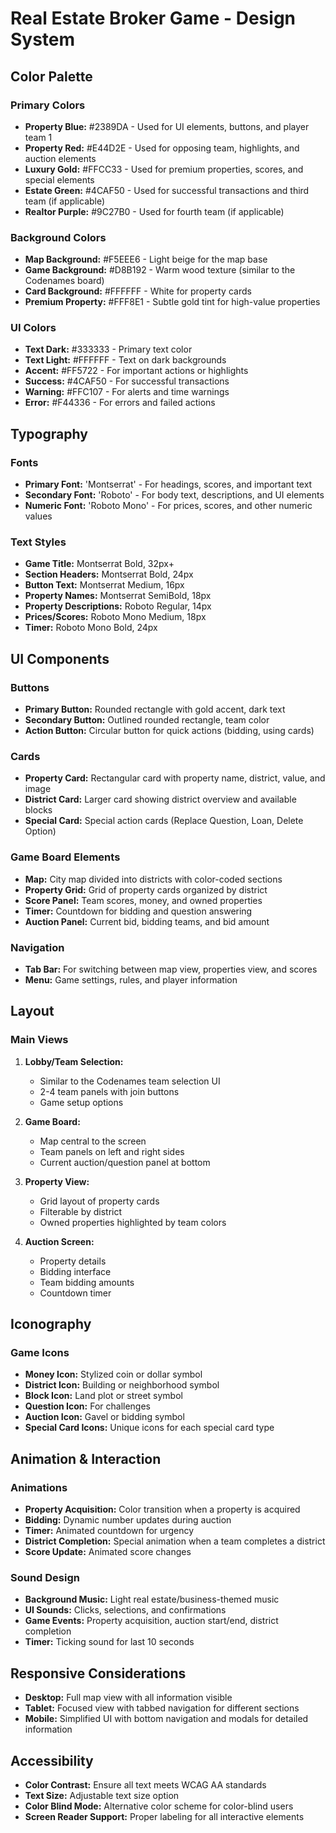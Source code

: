 # Real Estate Broker Game - Design System

## Color Palette

### Primary Colors
- **Property Blue:** #2389DA - Used for UI elements, buttons, and player team 1
- **Property Red:** #E44D2E - Used for opposing team, highlights, and auction elements
- **Luxury Gold:** #FFCC33 - Used for premium properties, scores, and special elements
- **Estate Green:** #4CAF50 - Used for successful transactions and third team (if applicable)
- **Realtor Purple:** #9C27B0 - Used for fourth team (if applicable)

### Background Colors
- **Map Background:** #F5EEE6 - Light beige for the map base
- **Game Background:** #D8B192 - Warm wood texture (similar to the Codenames board)
- **Card Background:** #FFFFFF - White for property cards
- **Premium Property:** #FFF8E1 - Subtle gold tint for high-value properties

### UI Colors
- **Text Dark:** #333333 - Primary text color
- **Text Light:** #FFFFFF - Text on dark backgrounds
- **Accent:** #FF5722 - For important actions or highlights
- **Success:** #4CAF50 - For successful transactions
- **Warning:** #FFC107 - For alerts and time warnings
- **Error:** #F44336 - For errors and failed actions

## Typography

### Fonts
- **Primary Font:** 'Montserrat' - For headings, scores, and important text
- **Secondary Font:** 'Roboto' - For body text, descriptions, and UI elements
- **Numeric Font:** 'Roboto Mono' - For prices, scores, and other numeric values

### Text Styles
- **Game Title:** Montserrat Bold, 32px+
- **Section Headers:** Montserrat Bold, 24px
- **Button Text:** Montserrat Medium, 16px
- **Property Names:** Montserrat SemiBold, 18px
- **Property Descriptions:** Roboto Regular, 14px
- **Prices/Scores:** Roboto Mono Medium, 18px
- **Timer:** Roboto Mono Bold, 24px

## UI Components

### Buttons
- **Primary Button:** Rounded rectangle with gold accent, dark text
- **Secondary Button:** Outlined rounded rectangle, team color
- **Action Button:** Circular button for quick actions (bidding, using cards)

### Cards
- **Property Card:** Rectangular card with property name, district, value, and image
- **District Card:** Larger card showing district overview and available blocks
- **Special Card:** Special action cards (Replace Question, Loan, Delete Option)

### Game Board Elements
- **Map:** City map divided into districts with color-coded sections
- **Property Grid:** Grid of property cards organized by district
- **Score Panel:** Team scores, money, and owned properties
- **Timer:** Countdown for bidding and question answering
- **Auction Panel:** Current bid, bidding teams, and bid amount

### Navigation
- **Tab Bar:** For switching between map view, properties view, and scores
- **Menu:** Game settings, rules, and player information

## Layout

### Main Views
1. **Lobby/Team Selection:**
   - Similar to the Codenames team selection UI
   - 2-4 team panels with join buttons
   - Game setup options

2. **Game Board:**
   - Map central to the screen
   - Team panels on left and right sides
   - Current auction/question panel at bottom

3. **Property View:**
   - Grid layout of property cards
   - Filterable by district
   - Owned properties highlighted by team colors

4. **Auction Screen:**
   - Property details
   - Bidding interface
   - Team bidding amounts
   - Countdown timer

## Iconography

### Game Icons
- **Money Icon:** Stylized coin or dollar symbol
- **District Icon:** Building or neighborhood symbol
- **Block Icon:** Land plot or street symbol
- **Question Icon:** For challenges
- **Auction Icon:** Gavel or bidding symbol
- **Special Card Icons:** Unique icons for each special card type

## Animation & Interaction

### Animations
- **Property Acquisition:** Color transition when a property is acquired
- **Bidding:** Dynamic number updates during auction
- **Timer:** Animated countdown for urgency
- **District Completion:** Special animation when a team completes a district
- **Score Update:** Animated score changes

### Sound Design
- **Background Music:** Light real estate/business-themed music
- **UI Sounds:** Clicks, selections, and confirmations
- **Game Events:** Property acquisition, auction start/end, district completion
- **Timer:** Ticking sound for last 10 seconds

## Responsive Considerations
- **Desktop:** Full map view with all information visible
- **Tablet:** Focused view with tabbed navigation for different sections
- **Mobile:** Simplified UI with bottom navigation and modals for detailed information

## Accessibility
- **Color Contrast:** Ensure all text meets WCAG AA standards
- **Text Size:** Adjustable text size option
- **Color Blind Mode:** Alternative color scheme for color-blind users
- **Screen Reader Support:** Proper labeling for all interactive elements 